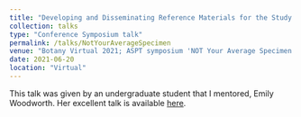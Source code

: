```yaml
---
title: "Developing and Disseminating Reference Materials for the Study of Plant-Pollinator Interactions: A focus on Pollen Slide Collections"
collection: talks
type: "Conference Symposium talk"
permalink: /talks/NotYourAverageSpecimen
venue: "Botany Virtual 2021; ASPT symposium 'NOT Your Average Specimen!'"
date: 2021-06-20
location: "Virtual"
---
```


This talk was given by an undergraduate student that I mentored, Emily Woodworth. Her excellent talk is available [here](https://2021.botanyconference.org/engine/search/index.php?func=detail&aid=924). 
